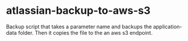 # atlassian-backup-to-aws-s3
Backup script that takes a parameter name and backups the application-data folder. Then it copies the file to the an aws s3 endpoint.
